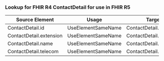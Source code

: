 ### Lookup for FHIR R4 ContactDetail for use in FHIR R5

| Source Element | Usage | Target |
| -------------- | ----- | ------ |
| ContactDetail.id | UseElementSameName | ContactDetail.id |
| ContactDetail.extension | UseElementSameName | ContactDetail.extension |
| ContactDetail.name | UseElementSameName | ContactDetail.name |
| ContactDetail.telecom | UseElementSameName | ContactDetail.telecom |
